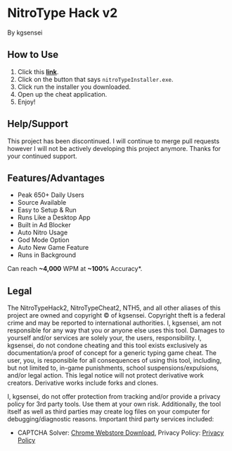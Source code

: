 # NitroType Hack v2

By kgsensei

## How to Use

1. Click this [**link**](https://github.com/kgsensei/NitroTypeHack2/releases/latest).
2. Click on the button that says `nitroTypeInstaller.exe`.
3. Click run the installer you downloaded.
4. Open up the cheat application.
5. Enjoy!

## Help/Support

This project has been discontinued. I will continue to merge pull requests however I will not be actively developing this project anymore. Thanks for your continued support.

## Features/Advantages

- Peak 650+ Daily Users
- Source Available
- Easy to Setup & Run
- Runs Like a Desktop App
- Built in Ad Blocker
- Auto Nitro Usage
- God Mode Option
- Auto New Game Feature
- Runs in Background

Can reach **~4,000** WPM at **~100%** Accuracy*.

## Legal

The NitroTypeHack2, NitroTypeCheat2, NTH5, and all other aliases of this project are owned and copyright &copy; of kgsensei. Copyright theft is a federal crime and may be reported to international authorities. I, kgsensei, am not responsible for any way that you or anyone else uses this tool. Damages to yourself and/or services are solely your, the users, responsibility. I, kgsensei, do not condone cheating and this tool exists exclusively as documentation/a proof of concept for a generic typing game cheat. The user, you, is responsible for all consequences of using this tool, including, but not limited to, in-game punishments, school suspensions/expulsions, and/or legal action. This legal notice will not protect derivative work creators. Derivative works include forks and clones.

I, kgsensei, do not offer protection from tracking and/or provide a privacy policy for 3rd party tools. Use them at your own risk. Additionally, the tool itself as well as third parties may create log files on your computer for debugging/diagnostic reasons. Important third party services included:  
- CAPTCHA Solver: [Chrome Webstore Download](https://chromewebstore.google.com/detail/captcha-solver-auto-hcapt/hlifkpholllijblknnmbfagnkjneagid), Privacy Policy: [Privacy Policy](https://www.minirpa.net/captchasolver_Privacy.html)
